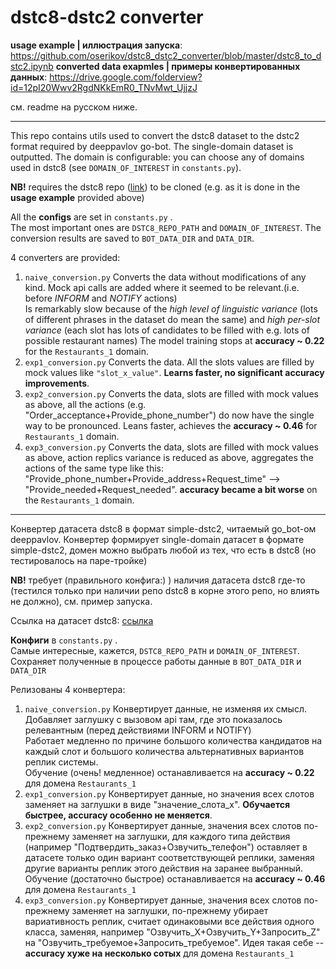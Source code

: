 # dstc8-dstc2 converter

**usage example | иллюстрация запуска**: https://github.com/oserikov/dstc8_dstc2_converter/blob/master/dstc8_to_dstc2.ipynb
**converted data exapmles | примеры конвертированных данных**: https://drive.google.com/folderview?id=12pI20Wwv2RgdNKkEmR0_TNvMwt_UjjzJ

см. readme на русском ниже.

---
This repo contains utils used to convert the dstc8 dataset to the dstc2 format required by deeppavlov go-bot.
The single-domain dataset is outputted. The domain is configurable: you can choose any of domains used in dstc8 (see `DOMAIN_OF_INTEREST` in `constants.py`). 

**NB!** requires the dstc8 repo ([link](https://github.com/google-research-datasets/dstc8-schema-guided-dialogue)) to be cloned 
(e.g. as it is done in the **usage example** provided above)

All the **configs** are set in `constants.py` .  
The most important ones are `DSTC8_REPO_PATH` and `DOMAIN_OF_INTEREST`.
The conversion results are saved to `BOT_DATA_DIR` and `DATA_DIR`.

4 converters are provided:
1. `naive_conversion.py` Converts the data without modifications of any kind. Mock api calls are added where it seemed to be relevant.(i.e. before *INFORM* and *NOTIFY* actions)  
   Is remarkably slow because of the *high level of linguistic variance* (lots of different phrases in the dataset do mean the same) and *high per-slot variance* (each slot has lots of candidates to be filled with e.g. lots of possible restaurant names) 
   The model training stops at **accuracy ~ 0.22** for the `Restaurants_1` domain.
2. `exp1_conversion.py` Converts the data. All the slots values are filled by mock values like `"slot_x_value"`. **Learns faster, no significant accuracy improvements**.  
3. `exp2_conversion.py` Converts the data, slots are filled with mock values as above, all the actions (e.g.  "Order_acceptance+Provide_phone_number") do now have the single way to be pronounced. Leans faster, achieves the **accuracy ~ 0.46** for `Restaurants_1` domain.
4. `exp3_conversion.py` Converts the data, slots are filled with mock values as above, action replics variance is reduced as above, aggregates the actions of the same type like this: "Provide_phone_number+Provide_address+Request_time" --> "Provide_needed+Request_needed". **accuracy became a bit worse** on the `Restaurants_1` domain.


---

Конвертер датасета dstc8 в формат simple-dstc2, читаемый go_bot-ом deeppavlov.
Конвертер формирует single-domain датасет в формате simple-dstc2, домен можно выбрать любой из тех, что есть в dstc8 (но тестировалось на паре-тройке)

**NB!** требует (правильного конфига:) ) наличия датасета dstc8 где-то (тестился только при наличии репо dstc8 в корне этого репо, но влиять не должно), см. пример запуска.

Ссылка на датасет dstc8: [ссылка](https://github.com/google-research-datasets/dstc8-schema-guided-dialogue)

**Конфиги** в `constants.py` .  
Самые интересные, кажется, `DSTC8_REPO_PATH` и `DOMAIN_OF_INTEREST`.
Сохраняет полученные в процессе работы данные в `BOT_DATA_DIR` и `DATA_DIR`

Релизованы 4 конвертера:
1. `naive_conversion.py` Конвертирует данные, не изменяя их смысл. Добавляет заглушку с вызовом api там, где это показалось релевантным (перед действиями INFORM и NOTIFY)  
   Работает медленно по причине большого количества кандидатов на каждый слот и большого количества альтернативных вариантов реплик системы.  
   Обучение (очень! медленное) останавливается на **accuracy ~ 0.22** для домена `Restaurants_1`
2. `exp1_conversion.py` Конвертирует данные, но значения всех слотов заменяет на заглушки в виде "значение_слота_x". **Обучается быстрее, accuracy особенно не меняется**.  
3. `exp2_conversion.py` Конвертирует данные, значения всех слотов по-прежнему заменяет на заглушки, для каждого типа действия (например "Подтвердить_заказ+Озвучить_телефон") оставляет в датасете только один вариант соответствующей реплики, заменяя другие варианты реплик этого действия на заранее выбранный. Обучение (достаточно быстрое) останавливается на **accuracy ~ 0.46** для домена `Restaurants_1`
4. `exp3_conversion.py` Конвертирует данные, значения всех слотов по-прежнему заменяет на заглушки, по-прежнему убирает вариативность реплик, считает одинаковыми все действия одного класса, заменяя, например "Озвучить_X+Озвучить_Y+Запросить_Z" на "Озвучить_требуемое+Запросить_требуемое". Идея такая себе -- **accuracy хуже на несколько сотых** для домена `Restaurants_1`
